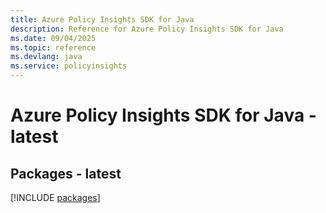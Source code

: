 ```yaml
---
title: Azure Policy Insights SDK for Java
description: Reference for Azure Policy Insights SDK for Java
ms.date: 09/04/2025
ms.topic: reference
ms.devlang: java
ms.service: policyinsights
---
```

# Azure Policy Insights SDK for Java - latest
## Packages - latest
[!INCLUDE [packages](policy-insights-index.md)]